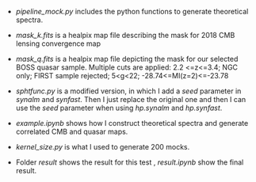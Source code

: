 * *pipeline_mock.py* includes the python functions to generate theoretical spectra.

* *mask_k.fits* is a healpix map file describing the mask for 2018 CMB lensing convergence map

* *mask_q.fits* is a healpix map file depicting the mask for our selected BOSS quasar sample. 
  Multiple cuts are applied: 2.2 <=z<=3.4; NGC only; FIRST sample rejected; 5<g<22; -28.74<=MI(z=2)<=-23.78

* *sphtfunc.py* is a modified version, in which I add a *seed* parameter in *synalm* and *synfast*. Then I just replace the original one and then I can use the *seed* parameter when using *hp.synalm* and *hp.synfast*.

* *example.ipynb* shows how I construct theoretical spectra and generate correlated CMB and quasar maps.

* *kernel_size.py* is what I used to generate 200 mocks.

- Folder *result* shows the result for this test , *result.ipynb*  show the final result.



